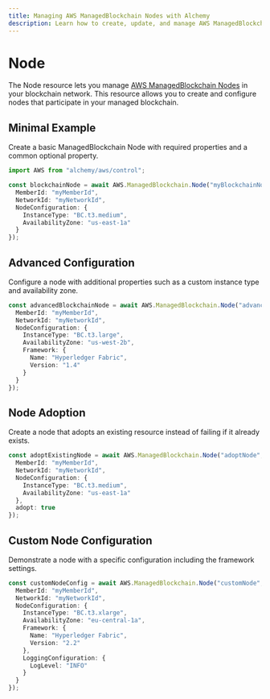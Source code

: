 ```yaml
---
title: Managing AWS ManagedBlockchain Nodes with Alchemy
description: Learn how to create, update, and manage AWS ManagedBlockchain Nodes using Alchemy Cloud Control.
---
```


# Node

The Node resource lets you manage [AWS ManagedBlockchain Nodes](https://docs.aws.amazon.com/managedblockchain/latest/userguide/) in your blockchain network. This resource allows you to create and configure nodes that participate in your managed blockchain.

## Minimal Example

Create a basic ManagedBlockchain Node with required properties and a common optional property.

```ts
import AWS from "alchemy/aws/control";

const blockchainNode = await AWS.ManagedBlockchain.Node("myBlockchainNode", {
  MemberId: "myMemberId",
  NetworkId: "myNetworkId",
  NodeConfiguration: {
    InstanceType: "BC.t3.medium",
    AvailabilityZone: "us-east-1a"
  }
});
```

## Advanced Configuration

Configure a node with additional properties such as a custom instance type and availability zone.

```ts
const advancedBlockchainNode = await AWS.ManagedBlockchain.Node("advancedBlockchainNode", {
  MemberId: "myMemberId",
  NetworkId: "myNetworkId",
  NodeConfiguration: {
    InstanceType: "BC.t3.large",
    AvailabilityZone: "us-west-2b",
    Framework: {
      Name: "Hyperledger Fabric",
      Version: "1.4"
    }
  }
});
```

## Node Adoption

Create a node that adopts an existing resource instead of failing if it already exists.

```ts
const adoptExistingNode = await AWS.ManagedBlockchain.Node("adoptNode", {
  MemberId: "myMemberId",
  NetworkId: "myNetworkId",
  NodeConfiguration: {
    InstanceType: "BC.t3.medium",
    AvailabilityZone: "us-east-1a"
  },
  adopt: true
});
```

## Custom Node Configuration

Demonstrate a node with a specific configuration including the framework settings.

```ts
const customNodeConfig = await AWS.ManagedBlockchain.Node("customNode", {
  MemberId: "myMemberId",
  NetworkId: "myNetworkId",
  NodeConfiguration: {
    InstanceType: "BC.t3.xlarge",
    AvailabilityZone: "eu-central-1a",
    Framework: {
      Name: "Hyperledger Fabric",
      Version: "2.2"
    },
    LoggingConfiguration: {
      LogLevel: "INFO"
    }
  }
});
```